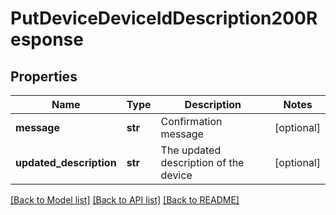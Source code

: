 # PutDeviceDeviceIdDescription200Response


## Properties
Name | Type | Description | Notes
------------ | ------------- | ------------- | -------------
**message** | **str** | Confirmation message | [optional] 
**updated_description** | **str** | The updated description of the device | [optional] 

[[Back to Model list]](../README.md#documentation-for-models) [[Back to API list]](../README.md#documentation-for-api-endpoints) [[Back to README]](../README.md)


